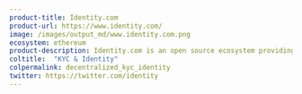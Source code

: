 ```yaml
---
product-title: Identity.com
product-url: https://www.identity.com/
image: /images/output_md/www.identity.com.png
ecosystem: ethereum
product-description: Identity.com is an open source ecosystem providing access to on-demand, secure identity verification.
coltitle:  "KYC & Identity"
colpermalink: decentralized_kyc_identity
twitter: https://twitter.com/identity
---
```

